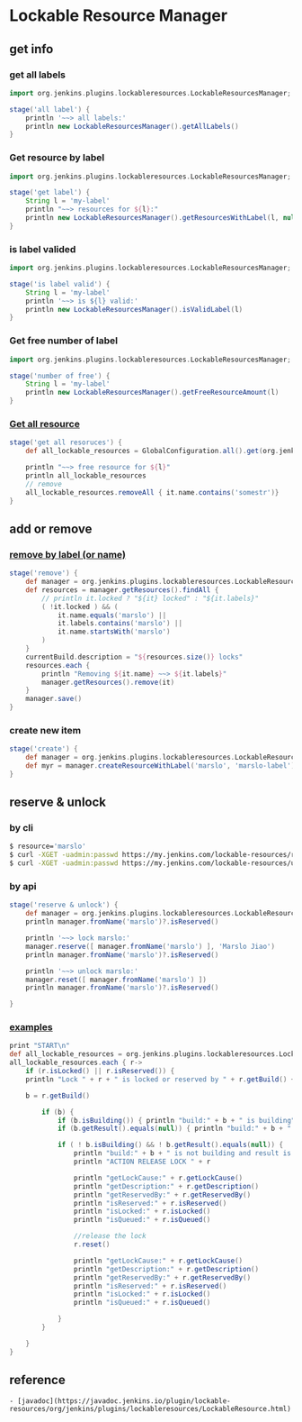 
# Lockable Resource Manager

## get info

### get all labels
```groovy
import org.jenkins.plugins.lockableresources.LockableResourcesManager;

stage('all label') {
    println '~~> all labels:'
    println new LockableResourcesManager().getAllLabels()
}
```

### Get resource by label
```groovy
import org.jenkins.plugins.lockableresources.LockableResourcesManager;

stage('get label') {
    String l = 'my-label'
    println "~~> resources for ${l}:"
    println new LockableResourcesManager().getResourcesWithLabel(l, null)
}
```


### is label valided
```groovy
import org.jenkins.plugins.lockableresources.LockableResourcesManager;

stage('is label valid') {
    String l = 'my-label'
    println '~~> is ${l} valid:'
    println new LockableResourcesManager().isValidLabel(l)
}
```

### Get free number of label
```groovy
import org.jenkins.plugins.lockableresources.LockableResourcesManager;

stage('number of free') {
    String l = 'my-label'
    println new LockableResourcesManager().getFreeResourceAmount(l)
}
```


### [Get all resource](https://issues.jenkins-ci.org/browse/JENKINS-46235?focusedCommentId=345401&page=com.atlassian.jira.plugin.system.issuetabpanels%3Acomment-tabpanel#comment-345401)
```groovy
stage('get all resoruces') {
    def all_lockable_resources = GlobalConfiguration.all().get(org.jenkins.plugins.lockableresources.LockableResourcesManager.class).resources

    println "~~> free resource for ${l}"
    println all_lockable_resources
    // remove
    all_lockable_resources.removeAll { it.name.contains('somestr')}
}
```

## add or remove
### [remove by label (or name)](https://issues.jenkins-ci.org/browse/JENKINS-38906?focusedCommentId=353245&page=com.atlassian.jira.plugin.system.issuetabpanels%3Acomment-tabpanel#comment-353245)

```groovy
stage('remove') {
    def manager = org.jenkins.plugins.lockableresources.LockableResourcesManager.get()
    def resources = manager.getResources().findAll {
        // println it.locked ? "${it} locked" : "${it.labels}"
        ( !it.locked ) && (
            it.name.equals('marslo') ||
            it.labels.contains('marslo') ||
            it.name.startsWith('marslo')
        )
    }
    currentBuild.description = "${resources.size()} locks"
    resources.each {
        println "Removing ${it.name} ~~> ${it.labels}"
        manager.getResources().remove(it)
    }
    manager.save()
}
```

### create new item
```groovy
stage('create') {
    def manager = org.jenkins.plugins.lockableresources.LockableResourcesManager.get()
    def myr = manager.createResourceWithLabel('marslo', 'marslo-label')
}
```


## reserve & unlock
### by cli
```bash
$ resource='marslo'
$ curl -XGET -uadmin:passwd https://my.jenkins.com/lockable-resources/reserve?resource=${resource}
$ curl -XGET -uadmin:passwd https://my.jenkins.com/lockable-resources/unreserve?resource=${resource}
```

### by api
```groovy
stage('reserve & unlock') {
    def manager = org.jenkins.plugins.lockableresources.LockableResourcesManager.get()
    println manager.fromName('marslo')?.isReserved()

    println '~~> lock marslo:'
    manager.reserve([ manager.fromName('marslo') ], 'Marslo Jiao')
    println manager.fromName('marslo')?.isReserved()

    println '~~> unlock marslo:'
    manager.reset([ manager.fromName('marslo') ])
    println manager.fromName('marslo')?.isReserved()

}

```

### [examples](https://config9.com/apps/jenkins/jenkins-lockable-resource-lock-without-unlocking/)
```groovy
print "START\n"
def all_lockable_resources = org.jenkins.plugins.lockableresources.LockableResourcesManager.get().resources
all_lockable_resources.each { r->
    if (r.isLocked() || r.isReserved()) {
    println "Lock " + r + " is locked or reserved by " + r.getBuild() + " B CARSE " + r.getLockCause()

    b = r.getBuild()

        if (b) {
            if (b.isBuilding()) { println "build:" + b + " is building" }
            if (b.getResult().equals(null)) { println "build:" + b + " result is not in yet" }

            if ( ! b.isBuilding() && ! b.getResult().equals(null)) {
                println "build:" + b + " is not building and result is " + b.getResult() + " yet the lock " + r + " is locked."
                println "ACTION RELEASE LOCK " + r

                println "getLockCause:" + r.getLockCause()
                println "getDescription:" + r.getDescription()
                println "getReservedBy:" + r.getReservedBy()
                println "isReserved:" + r.isReserved()
                println "isLocked:" + r.isLocked()
                println "isQueued:" + r.isQueued()

                //release the lock
                r.reset()

                println "getLockCause:" + r.getLockCause()
                println "getDescription:" + r.getDescription()
                println "getReservedBy:" + r.getReservedBy()
                println "isReserved:" + r.isReserved()
                println "isLocked:" + r.isLocked()
                println "isQueued:" + r.isQueued()

            }
        }

    }
}
```

## reference
    - [javadoc](https://javadoc.jenkins.io/plugin/lockable-resources/org/jenkins/plugins/lockableresources/LockableResource.html)
